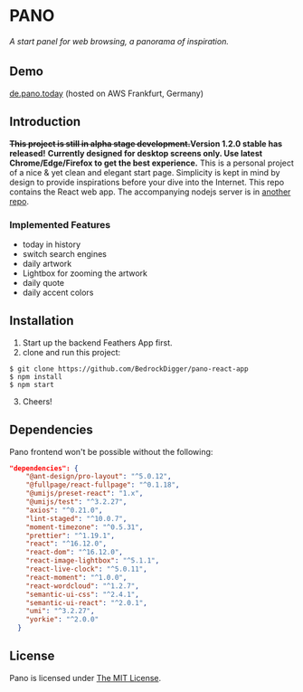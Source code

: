 # PANO
###### A start panel for web browsing, a panorama of inspiration.

## Demo
[de.pano.today](http://de.pano.today) (hosted on AWS Frankfurt, Germany)

## Introduction
**~~This project is still in alpha stage development.~~Version 1.2.0 stable has released!**
**Currently designed for desktop screens only. Use latest Chrome/Edge/Firefox to get the best experience.**
This is a personal project of a nice & yet clean and elegant start page.
Simplicity is kept in mind by design to provide inspirations before your dive into the Internet.
This repo contains the React web app. The accompanying nodejs server is in [another repo](https://github.com/BedrockDigger/pano-feathers-app).

### Implemented Features
- today in history
- switch search engines
- daily artwork
- Lightbox for zooming the artwork
- daily quote
- daily accent colors

## Installation
1. Start up the backend Feathers App first.
2. clone and run this project:
``` shell
$ git clone https://github.com/BedrockDigger/pano-react-app
$ npm install
$ npm start
```
3. Cheers!

## Dependencies
Pano frontend won't be possible without the following:
``` json
"dependencies": {
    "@ant-design/pro-layout": "^5.0.12",
    "@fullpage/react-fullpage": "^0.1.18",
    "@umijs/preset-react": "1.x",
    "@umijs/test": "^3.2.27",
    "axios": "^0.21.0",
    "lint-staged": "^10.0.7",
    "moment-timezone": "^0.5.31",
    "prettier": "^1.19.1",
    "react": "^16.12.0",
    "react-dom": "^16.12.0",
    "react-image-lightbox": "^5.1.1",
    "react-live-clock": "^5.0.11",
    "react-moment": "^1.0.0",
    "react-wordcloud": "^1.2.7",
    "semantic-ui-css": "^2.4.1",
    "semantic-ui-react": "^2.0.1",
    "umi": "^3.2.27",
    "yorkie": "^2.0.0"
  }
```

## License
Pano is licensed under [The MIT License](https://mit-license.org/).
